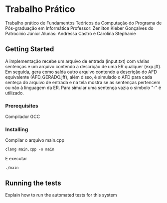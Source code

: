 # Trabalho Prático

Trabalho prático de Fundamentos Teóricos da Computação do Programa de Pós-graduação em Informática
Professor: Zenilton Kleber Gonçalves do Patrocínio Júnior
Alunas: Andressa Castro e Carolina Stephanie

## Getting Started

A implementação recebe um arquivo de entrada (input.txt) com várias sentenças e um arquivo contendo a descrição de uma ER qualquer (exp.jff). Em seguida, gera como saída outro arquivo contendo a descrição do AFD equivalente (AFD_GERADO.jff), além disso, é simulado o AFD para cada senteça do arquivo de entrada e na tela mostra se as sentenças pertencem ou não à linguagem da ER. Para simular uma sentença vazia o símbolo "-" é utilizado.

### Prerequisites

Compilador GCC

### Installing

Compilar o arquivo main.cpp

```
clang main.cpp -o main
```

E executar

```
./main
```

## Running the tests

Explain how to run the automated tests for this system

